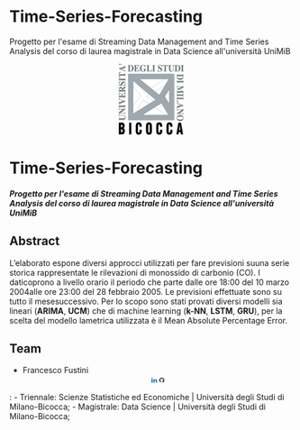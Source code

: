 # Time-Series-Forecasting

Progetto per l'esame di Streaming Data Management and Time Series Analysis del corso di laurea magistrale in Data Science all'università UniMiB



<p align="center">
<img src="https://github.com/albi9702/Kobe-Vs-Machine-Learning/blob/master/Immagini/Logo-Bicocca.png"/>
</p>

# Time-Series-Forecasting

##### Progetto per l'esame di Streaming Data Management and Time Series Analysis del corso di laurea magistrale in Data Science all'università UniMiB

## Abstract 

L’elaborato espone diversi approcci utilizzati per fare previsioni suuna serie storica rappresentate le rilevazioni di monossido di carbonio (CO). I daticoprono a livello orario il periodo che parte dalle ore 18:00 del 10 marzo 2004alle ore 23:00 del 28 febbraio 2005. Le previsioni effettuate sono su tutto il mesesuccessivo.  Per lo scopo sono stati provati diversi modelli sia lineari (**ARIMA**, **UCM**) che di machine learning (**k-NN**, **LSTM**, **GRU**), per la scelta del modello lametrica utilizzata è il Mean Absolute Percentage Error.

## Team

- Francesco Fustini <center>
  <a href = "https://www.linkedin.com/in/francesco-fustini-3158b115a/"><img src="https://github.com/albi9702/Kobe-Vs-Machine-Learning/blob/master/Immagini/linkedin.png" width = "2%"></a>
  <a href = "https://github.com/FrancescoFustini"><img src="https://github.com/albi9702/Kobe-Vs-Machine-Learning/blob/master/Immagini/github.png" width = "2%"></a>
</center>:
    - Triennale: Scienze Statistiche ed Economiche | Università degli Studi di Milano-Bicocca;
    - Magistrale: Data Science | Università degli Studi di Milano-Bicocca;

